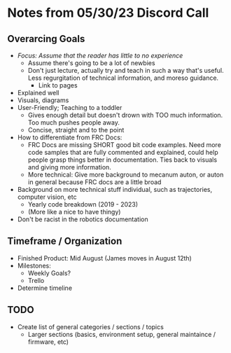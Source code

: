 # Notes from 05/30/23 Discord Call

## Overarcing Goals
- *Focus: Assume that the reader has little to no experience*
    - Assume there's going to be a lot of newbies
    - Don't just lecture, actually try and teach in such a way that's useful. Less regurgitation of technical information, and moreso guidance.
        - Link to pages
- Explained well
- Visuals, diagrams
- User-Friendly; Teaching to a toddler
    - Gives enough detail but doesn't drown with TOO much information. Too much pushes people away.
    - Concise, straight and to the point
- How to differentiate from FRC Docs:
    - FRC Docs are missing SHORT good bit code examples. Need more code samples that are fully commented and explained, could help people grasp things better in documentation. Ties back to visuals and giving more information.
    - More technical: Give more background to mecanum auton, or auton in general because FRC docs are a little broad
- Background on more technical stuff individual, such as trajectories, computer vision, etc
    - Yearly code breakdown (2019 - 2023)
    - (More like a nice to have thingy)
- Don't be racist in the robotics documentation


## Timeframe / Organization
- Finished Product: Mid August (James moves in August 12th)
- Milestones:
    - Weekly Goals?
    - Trello
- Determine timeline

## TODO
- Create list of general categories / sections / topics
    - Larger sections (basics, environment setup, general maintaince / firmware, etc)